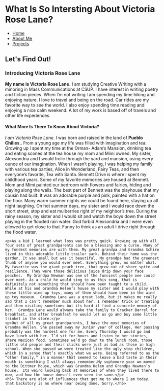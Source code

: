 <html>
 <head>
   <h1>What Is So Intersting About Victoria Rose Lane?</h1>
 </head>
  <Nav>
    <ul>
	<li><a href=index.html">Home</a></li>
	<li><a href="aboutme.html">About Me</a></li>
	<li><a href="projects.html"> Projects</a></li>
    </ul>
   </Nav>
  <body>
    <h2>Let's Find Out!</h2>
    <h3>Introducing Victoria Rose Lane</h3>
    <p1><b>My name is Victoria Rose Lane.</b> I am studying Creative Writing with a minoring in Mass Communications at CSUP. I have interest in writing poetry and fiction pieces. When I’m not writing I am spending my time hiking and enjoying nature. I love to travel and being on the road. Car rides are my favorite way to see the world. I also enjoy spending time reading and enjoying a nice calm weekend. A lot of my work is based off of travels and other life experiences.</p1>
   <h4>What More Is There To Know About Victoria?</h4> 
       <p><i>I am Victoria Rose Lane</i>. I was born and raised in the land of <b>Pueblo Chilies</b>.. From a young age my life was filled with imagination and tea. Growing up I spent my time at the Orman- Adam’s Mansion, drinking tea and eating scones at the tea house my mom and Mimi owned. My sister, Alexsondria and I would frolic through the yard and mansion, using every ounce of our imagination. When I wasn’t playing, I was helping my family with various tea parties, Alice in Wonderland, Fairy Teas, and then everyone’s favorite, Tea with Santa.  Bennett Drive is where I spent my childhood years.  Some of my favorite memories are housed at Bennett. Mom and Mimi painted our bedroom with flowers and fairies, hiding and playing along the walls. The best part of Bennett was the playhouse that my cousin had built. It was an adorable purple and pink, painted with a hat on the floor. Many warm summer nights we could be found here, staying up all night laughing. On hot summer days, my sister and I would race down the short street, stop and eat mulberries right of my neighbor’s tree. During the rainy season, my sister and I would sit and watch the boys down the street playing in the flooded rain water. God forbid Alexsondria and I were even allowed to get close to that. Funny to think as an adult I drive right through the flood water.</p> 

	<p>As a kid I learned what loss was pretty quick. Growing up with all four sets of great grandparents can be a blessing and a curse. Many of my fondest memories are with them. My great grandpa and Grandma Schiro lived in this adorable little trailer park. Behind their home was the garden. It was small but was it beautiful. My grandpa had the greenest thumb of anyone you would ever meet. Everything grew, no matter what. My favorite was the giant peach tree, that grew out of sheer spite and resilience. They were those delicious juice drip down your face peaches.  My Grandpa Newman was one of the funniest people one could ever meet. As a child he would sing to us this song, that is definitely not something that should have been taught to a child.  While at his and Grandma Helen’s house my sister and I would play with these little wind up toys, many of them should have been in the wind up toy museum.  Grandma Lane was a great lady, but it makes me really sad that I can’t remember much about her. I remember trick or treating and them visiting sometimes but its hard it find a concrete memory of her.  Grandpa Lane would always take the family to Cracker Barrel for breakfast, and after breakfast he would let us go and buy some little trinket in the store.</p>
	<p>Out of all my great grandparents, I have the most memories of Grandma Hellen. She passed away my Junior year of college. Her passing probably was the hardest one for me. Every Thursday I would go and have lunch with her. I’d sit for hours and listen to her stories, share Mexican food. Sometimes we’d go down to the lunch room, those little old people and their clicks were just as bad as those in high school. When she passed we were treated like the ugly step children, which in a sense that’s exactly what we were. Being referred to as the “other family,” in a manner that seemed to leave a bad taste in their mouth is something I will always remember.My sophomore year we moved to the Dittmer house, which was Grandma Helen and Grandpa Newman’s house.  Its weird looking back at memories of when they lived there to now, and how the house doesn’t even seem the same.</p>
	<h5> There are alot of influences that got me to where I am today, that backstory is no where near being done. Sorry.</h5>
  
   </body>
<html>